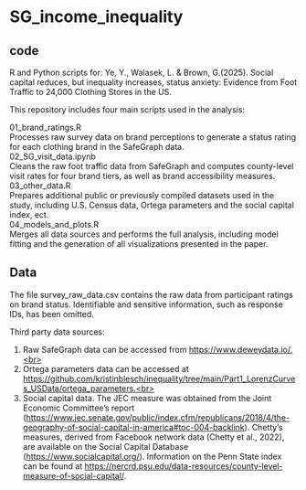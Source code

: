 # SG_income_inequality

## code
R and Python scripts for: Ye, Y., Walasek, L. & Brown, G.(2025). Social capital reduces, but inequality increases, status anxiety: Evidence from Foot Traffic to 24,000 Clothing Stores in the US.<br>

This repository includes four main scripts used in the analysis:<br>

01_brand_ratings.R<br>
Processes raw survey data on brand perceptions to generate a status rating for each clothing brand in the SafeGraph data.<br>
02_SG_visit_data.ipynb<br>
Cleans the raw foot traffic data from SafeGraph and computes county-level visit rates for four brand tiers, as well as brand accessibility measures.<br>
03_other_data.R<br>
Prepares additional public or previously compiled datasets used in the study, including U.S. Census data, Ortega parameters and the social capital index, ect.<br>
04_models_and_plots.R<br>
Merges all data sources and performs the full analysis, including model fitting and the generation of all visualizations presented in the paper.<br>


## Data
The file survey_raw_data.csv contains the raw data from participant ratings on brand status. Identifiable and sensitive information, such as response IDs, has been omitted.<br>

Third party data sources:<br>
1. Raw SafeGraph data can be accessed from https://www.deweydata.io/.<br>
2. Ortega parameters data can be accessed at https://github.com/kristinblesch/inequality/tree/main/Part1_LorenzCurves_USData/ortega_parameters.<br>
3. Social capital data. The JEC measure was obtained from the Joint Economic Committee’s report (https://www.jec.senate.gov/public/index.cfm/republicans/2018/4/the-geography-of-social-capital-in-america#toc-004-backlink). Chetty’s measures, derived from Facebook network data (Chetty et al., 2022), are available on the Social Capital Database (https://www.socialcapital.org/). Information on the Penn State index can be found at https://nercrd.psu.edu/data-resources/county-level-measure-of-social-capital/.

